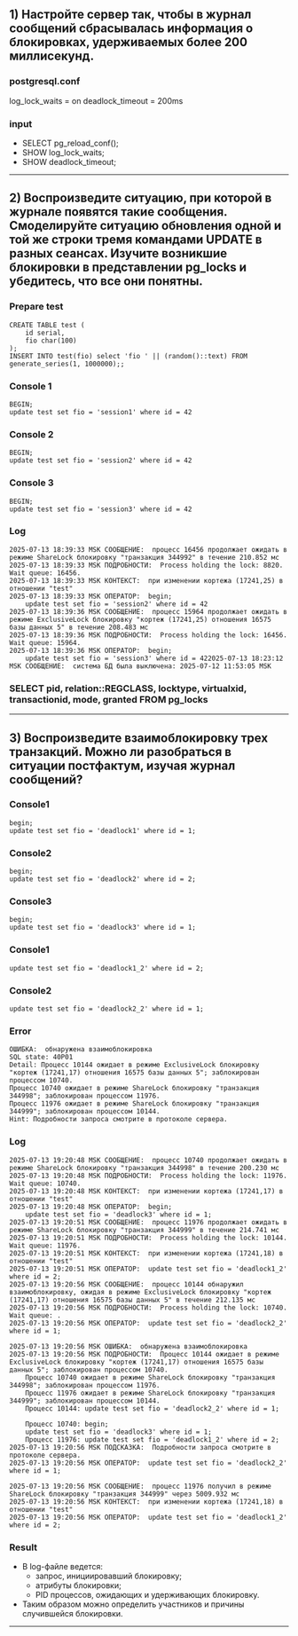 ## 1) Настройте сервер так, чтобы в журнал сообщений сбрасывалась информация о блокировках, удерживаемых более 200 миллисекунд.

### postgresql.conf
log_lock_waits = on
deadlock_timeout = 200ms

### input
* SELECT pg_reload_conf();
* SHOW log_lock_waits;
* SHOW deadlock_timeout;
---


## 2) Воспроизведите ситуацию, при которой в журнале появятся такие сообщения. Смоделируйте ситуацию обновления одной и той же строки тремя командами UPDATE в разных сеансах. Изучите возникшие блокировки в представлении pg_locks и убедитесь, что все они понятны.

### Prepare test
```
CREATE TABLE test ( 
    id serial,
    fio char(100)
);
INSERT INTO test(fio) select 'fio ' || (random()::text) FROM generate_series(1, 1000000);;
```

### Console 1
```
BEGIN;
update test set fio = 'session1' where id = 42
```

### Console 2
```
BEGIN;
update test set fio = 'session2' where id = 42
```

### Console 3
```
BEGIN;
update test set fio = 'session3' where id = 42
```

### Log
```
2025-07-13 18:39:33 MSK СООБЩЕНИЕ:  процесс 16456 продолжает ожидать в режиме ShareLock блокировку "транзакция 344992" в течение 210.852 мс
2025-07-13 18:39:33 MSK ПОДРОБНОСТИ:  Process holding the lock: 8820. Wait queue: 16456.
2025-07-13 18:39:33 MSK КОНТЕКСТ:  при изменении кортежа (17241,25) в отношении "test"
2025-07-13 18:39:33 MSK ОПЕРАТОР:  begin;
	update test set fio = 'session2' where id = 42
2025-07-13 18:39:36 MSK СООБЩЕНИЕ:  процесс 15964 продолжает ожидать в режиме ExclusiveLock блокировку "кортеж (17241,25) отношения 16575 базы данных 5" в течение 208.483 мс
2025-07-13 18:39:36 MSK ПОДРОБНОСТИ:  Process holding the lock: 16456. Wait queue: 15964.
2025-07-13 18:39:36 MSK ОПЕРАТОР:  begin;
	update test set fio = 'session3' where id = 422025-07-13 18:23:12 MSK СООБЩЕНИЕ:  система БД была выключена: 2025-07-12 11:53:05 MSK

```
### SELECT pid, relation::REGCLASS, locktype, virtualxid, transactionid, mode, granted FROM pg_locks
---

## 3) Воспроизведите взаимоблокировку трех транзакций. Можно ли разобраться в ситуации постфактум, изучая журнал сообщений?

### Console1
```
begin;
update test set fio = 'deadlock1' where id = 1;
```
### Console2
```
begin;
update test set fio = 'deadlock2' where id = 2;
```
### Console3
```
begin;
update test set fio = 'deadlock3' where id = 1;
```
### Console1
```
update test set fio = 'deadlock1_2' where id = 2;

```
### Console2
```
update test set fio = 'deadlock2_2' where id = 1;
```
### Error 
```
ОШИБКА:  обнаружена взаимоблокировка
SQL state: 40P01
Detail: Процесс 10144 ожидает в режиме ExclusiveLock блокировку "кортеж (17241,17) отношения 16575 базы данных 5"; заблокирован процессом 10740.
Процесс 10740 ожидает в режиме ShareLock блокировку "транзакция 344998"; заблокирован процессом 11976.
Процесс 11976 ожидает в режиме ShareLock блокировку "транзакция 344999"; заблокирован процессом 10144.
Hint: Подробности запроса смотрите в протоколе сервера.
```
### Log
```
2025-07-13 19:20:48 MSK СООБЩЕНИЕ:  процесс 10740 продолжает ожидать в режиме ShareLock блокировку "транзакция 344998" в течение 200.230 мс
2025-07-13 19:20:48 MSK ПОДРОБНОСТИ:  Process holding the lock: 11976. Wait queue: 10740.
2025-07-13 19:20:48 MSK КОНТЕКСТ:  при изменении кортежа (17241,17) в отношении "test"
2025-07-13 19:20:48 MSK ОПЕРАТОР:  begin;
	update test set fio = 'deadlock3' where id = 1;
2025-07-13 19:20:51 MSK СООБЩЕНИЕ:  процесс 11976 продолжает ожидать в режиме ShareLock блокировку "транзакция 344999" в течение 214.741 мс
2025-07-13 19:20:51 MSK ПОДРОБНОСТИ:  Process holding the lock: 10144. Wait queue: 11976.
2025-07-13 19:20:51 MSK КОНТЕКСТ:  при изменении кортежа (17241,18) в отношении "test"
2025-07-13 19:20:51 MSK ОПЕРАТОР:  update test set fio = 'deadlock1_2' where id = 2;
2025-07-13 19:20:56 MSK СООБЩЕНИЕ:  процесс 10144 обнаружил взаимоблокировку, ожидая в режиме ExclusiveLock блокировку "кортеж (17241,17) отношения 16575 базы данных 5" в течение 212.135 мс
2025-07-13 19:20:56 MSK ПОДРОБНОСТИ:  Process holding the lock: 10740. Wait queue: .
2025-07-13 19:20:56 MSK ОПЕРАТОР:  update test set fio = 'deadlock2_2' where id = 1;
	
2025-07-13 19:20:56 MSK ОШИБКА:  обнаружена взаимоблокировка
2025-07-13 19:20:56 MSK ПОДРОБНОСТИ:  Процесс 10144 ожидает в режиме ExclusiveLock блокировку "кортеж (17241,17) отношения 16575 базы данных 5"; заблокирован процессом 10740.
	Процесс 10740 ожидает в режиме ShareLock блокировку "транзакция 344998"; заблокирован процессом 11976.
	Процесс 11976 ожидает в режиме ShareLock блокировку "транзакция 344999"; заблокирован процессом 10144.
	Процесс 10144: update test set fio = 'deadlock2_2' where id = 1;
	
	Процесс 10740: begin;
	update test set fio = 'deadlock3' where id = 1;
	Процесс 11976: update test set fio = 'deadlock1_2' where id = 2;
2025-07-13 19:20:56 MSK ПОДСКАЗКА:  Подробности запроса смотрите в протоколе сервера.
2025-07-13 19:20:56 MSK ОПЕРАТОР:  update test set fio = 'deadlock2_2' where id = 1;
	
2025-07-13 19:20:56 MSK СООБЩЕНИЕ:  процесс 11976 получил в режиме ShareLock блокировку "транзакция 344999" через 5009.932 мс
2025-07-13 19:20:56 MSK КОНТЕКСТ:  при изменении кортежа (17241,18) в отношении "test"
2025-07-13 19:20:56 MSK ОПЕРАТОР:  update test set fio = 'deadlock1_2' where id = 2;

```

### Result
* В log-файле ведется:
	* запрос, инициировавший блокировку;
	* атрибуты блокировки;
	* PID процессов, ожидающих и удерживающих блокировку.
* Таким образом можно определить участников и причины случившейся блокировки.
---
